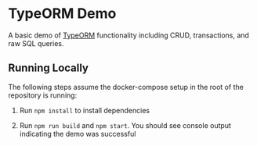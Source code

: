# TypeORM Demo

A basic demo of [TypeORM](https://typeorm.io/#/) functionality including CRUD, transactions, and raw SQL queries.

## Running Locally

The following steps assume the docker-compose setup in the root of the repository is running:

1. Run `npm install` to install dependencies
 
2. Run `npm run build` and `npm start`. You should see console output indicating the demo was successful
